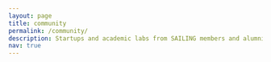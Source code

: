 ```yaml
---
layout: page
title: community
permalink: /community/
description: Startups and academic labs from SAILING members and alumni.
nav: true
---
```


<!-- <img src="/assets/img/community.png" width="100%"/>--> 

